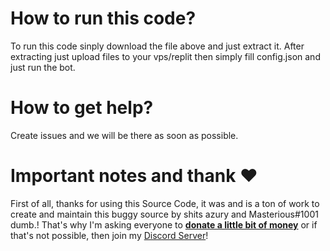 # How to run this code?
To run this code sinply download the file above and just extract it.
After extracting just upload files to your vps/replit then simply fill config.json and just run the bot.
# How to get help?
Create issues and we will be there as soon as possible.
# Important notes and thank ❤️
First of all, thanks for using this Source Code, it was and is a ton of work to create and maintain this buggy source by shits azury and Masterious#1001 dumb.!
That's why I'm asking everyone to [**donate a little bit of money**](https://paypal.me/Cyberdev) or if that's not possible, then join my [Discord Server](https://dsc.gg/cyberdev)!
